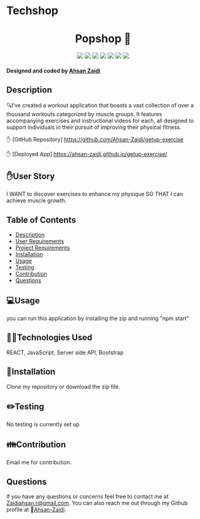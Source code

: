 # Techshop

<h1 align="center"> Popshop 👋</h1>
  
<p align="center">
    <img src="https://img.shields.io/badge/Javascript-yellow" />
    <img src="https://img.shields.io/badge/express-orange" />
    <img src="https://img.shields.io/badge/Mongoose-red"  />
    <img src="https://img.shields.io/badge/React-blue"  />
    <img src="https://img.shields.io/badge/dotenv-green" />
    <img src="https://img.shields.io/badge/Jwt-blue" />
    <img src="https://img.shields.io/badge/Bootstrap-purple" />
</p>
   
<h4>Designed and coded by <a href="https://github.com/Ahsan-Zaidi">Ahsan Zaidi</a></h4> 

## Description

🔍I've created a workout application that boasts a vast collection of over a thousand workouts categorized by muscle groups. It features accompanying exercises and instructional videos for each, all designed to support individuals in their pursuit of improving their physical fitness.

✋ [GitHub Repository] https://github.com/Ahsan-Zaidi/getup-exercise

✋ [Deployed App] https://ahsan-zaidi.github.io/getup-exercise/

## ✋User Story

I WANT to discover exercises to enhance my physique
SO THAT I can achieve muscle growth.

## Table of Contents
- [Description](#description)
- [User Requirements](#user-requirements)
- [Project Requirements](#project-requirements)
- [Installation](#installation)
- [Usage](#usage)
- [Testing](#testing)
- [Contribution](#contribution)
- [Questions](#questions)

## 💻Usage
  
you can run this application by installing the zip and running "npm start"

## 👨‍💻Technologies Used

REACT, 
JavaScript, 
Server side API,
Bootstrap

## 💾Installation

Clone my repository or download the zip file.

## ✏️Testing

No testing is currently set up

## 👪Contribution

Email me for contribution.

## Questions

 If you have any questions or concerns feel free to contact me at Zaidiahsan.r@gmail.com.
 You can also reach me out through my Github profile at  👋[Ahsan-Zaidi](https://github.com/Ahsan-Zaidi/).
